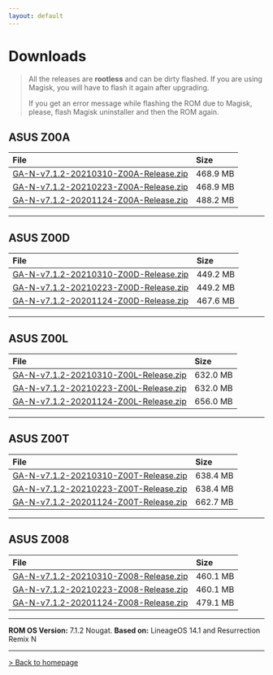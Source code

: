 ```yaml
---
layout: default
---
```


# Downloads

> All the releases are **rootless** and can be dirty flashed. If you are using Magisk, you will have to flash it again after upgrading.
>
>  If you get an error message while flashing the ROM due to Magisk, please, flash Magisk uninstaller and then the ROM again.



## ASUS Z00A

| File                                            | Size          |
|:------------------------------------------------|:------------------|
| [GA-N-v7.1.2-20210310-Z00A-Release.zip](https://sourceforge.net/projects/groovyandroid/files/Z00A/GA-N-v7.1.2-20210310-Z00A-Release.zip/download)           | 468.9 MB |
| [GA-N-v7.1.2-20210223-Z00A-Release.zip](https://sourceforge.net/projects/groovyandroid/files/Z00A/GA-N-v7.1.2-20210223-Z00A-Release.zip/download)           | 468.9 MB |
| [GA-N-v7.1.2-20201124-Z00A-Release.zip](https://sourceforge.net/projects/groovyandroid/files/Z00A/GA-N-v7.1.2-20201124-Z00A-Release.zip/download)           | 488.2 MB |

* * *

## ASUS Z00D

| File                                            | Size          |
|:------------------------------------------------|:------------------|
| [GA-N-v7.1.2-20210310-Z00D-Release.zip](https://sourceforge.net/projects/groovyandroid/files/Z00D/GA-N-v7.1.2-20210310-Z00D-Release.zip/download)           | 449.2 MB |
| [GA-N-v7.1.2-20210223-Z00D-Release.zip](https://sourceforge.net/projects/groovyandroid/files/Z00D/GA-N-v7.1.2-20210223-Z00D-Release.zip/download)           | 449.2 MB |
| [GA-N-v7.1.2-20201124-Z00D-Release.zip](https://sourceforge.net/projects/groovyandroid/files/Z00D/GA-N-v7.1.2-20201124-Z00D-Release.zip/download)           | 467.6 MB |

* * *

## ASUS Z00L

| File                                            | Size          |
|:------------------------------------------------|:------------------|
| [GA-N-v7.1.2-20210310-Z00L-Release.zip](https://sourceforge.net/projects/groovyandroid/files/Z00L/GA-N-v7.1.2-20210310-Z00L-Release.zip/download)           | 632.0 MB |
| [GA-N-v7.1.2-20210223-Z00L-Release.zip](https://sourceforge.net/projects/groovyandroid/files/Z00L/GA-N-v7.1.2-20210223-Z00L-Release.zip/download)           | 632.0 MB |
| [GA-N-v7.1.2-20201124-Z00L-Release.zip](https://sourceforge.net/projects/groovyandroid/files/Z00L/GA-N-v7.1.2-20201124-Z00L-Release.zip/download)           | 656.0 MB |

* * *

## ASUS Z00T

| File                                            | Size          |
|:------------------------------------------------|:------------------|
| [GA-N-v7.1.2-20210310-Z00T-Release.zip](https://sourceforge.net/projects/groovyandroid/files/Z00T/GA-N-v7.1.2-20210310-Z00T-Release.zip/download)           | 638.4 MB |
| [GA-N-v7.1.2-20210223-Z00T-Release.zip](https://sourceforge.net/projects/groovyandroid/files/Z00T/GA-N-v7.1.2-20210223-Z00T-Release.zip/download)           | 638.4 MB |
| [GA-N-v7.1.2-20201124-Z00T-Release.zip](https://sourceforge.net/projects/groovyandroid/files/Z00T/GA-N-v7.1.2-20201124-Z00T-Release.zip/download)           | 662.7 MB |

* * *

## ASUS Z008

| File                                            | Size          |
|:------------------------------------------------|:------------------|
| [GA-N-v7.1.2-20210310-Z008-Release.zip](https://sourceforge.net/projects/groovyandroid/files/Z008/GA-N-v7.1.2-20210310-Z008-Release.zip/download)           | 460.1 MB |
| [GA-N-v7.1.2-20210223-Z008-Release.zip](https://sourceforge.net/projects/groovyandroid/files/Z008/GA-N-v7.1.2-20210223-Z008-Release.zip/download)           | 460.1 MB |
| [GA-N-v7.1.2-20201124-Z008-Release.zip](https://sourceforge.net/projects/groovyandroid/files/Z008/GA-N-v7.1.2-20201124-Z008-Release.zip/download)           | 479.1 MB |

* * *

**ROM OS Version:** 7.1.2 Nougat. **Based on:** LineageOS 14.1 and Resurrection Remix N

* * *

[> Back to homepage](./)

